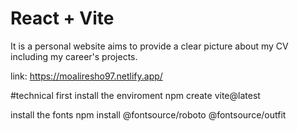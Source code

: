 # React + Vite

It is a personal website aims to provide a clear picture about my CV including my career's projects. 


link: https://moaliresho97.netlify.app/



#technical 
first install the enviroment
npm create vite@latest 

install the fonts
npm install @fontsource/roboto @fontsource/outfit